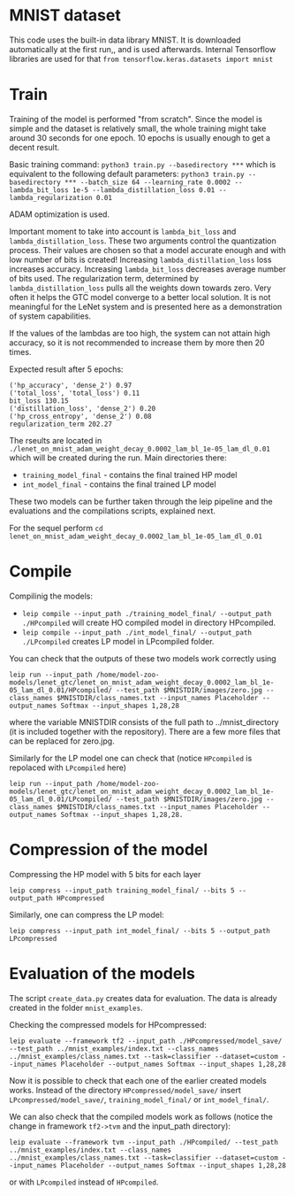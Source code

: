 # MNIST dataset

This code uses the built-in data library MNIST.
It is downloaded automatically at the first run,, and is used afterwards.
Internal Tensorflow libraries are used for that 
`from tensorflow.keras.datasets import mnist`

# Train

Training of the model is performed "from scratch". Since the model is simple and the dataset is relatively
small, the whole training might take around 30 seconds for one epoch. 
10 epochs is usually enough to get a decent result.


Basic training command:
`python3 train.py --basedirectory ***`
which is equivalent to the following default parameters:
`python3 train.py --basedirectory *** --batch_size 64 --learning_rate 0.0002 --lambda_bit_loss 1e-5 --lambda_distillation_loss 0.01 --lambda_regularization 0.01`

ADAM optimization is used.

Important moment to take into account is `lambda_bit_loss` and `lambda_distillation_loss`. These two arguments control the quantization process. Their values are chosen so that a model accurate enough and with low number of bits is created! 
Increasing `lambda_distillation_loss` loss increases accuracy.
Increasing `lambda_bit_loss` decreases average number of bits used.
The regularization term, determined by `lambda_distillation_loss` pulls all the weights down towards zero. Very often it helps the GTC model converge to a better local solution. It is not meaningful for the LeNet system and is presented here as a demonstration of system capabilities.

If the values of the lambdas are too high, the system can not attain high accuracy, so it is not recommended to increase them by more then 20 times.

Expected result after 5 epochs:
```('lp_accuracy', 'dense_2') 0.94
('hp_accuracy', 'dense_2') 0.97
('total_loss', 'total_loss') 0.11
bit_loss 130.15
('distillation_loss', 'dense_2') 0.20
('hp_cross_entropy', 'dense_2') 0.08
regularization_term 202.27
```
The rseults are located in `./lenet_on_mnist_adam_weight_decay_0.0002_lam_bl_1e-05_lam_dl_0.01`
which will be created during the run. Main directories there:
* `training_model_final` - contains the final trained HP model
* `int_model_final`      - contains the final trained LP model

These two models can be further taken through the leip pipeline and the evaluations and the compilations scripts, explained next.

For the sequel perform `cd lenet_on_mnist_adam_weight_decay_0.0002_lam_bl_1e-05_lam_dl_0.01`

# Compile

Compilinig the models:
* `leip compile --input_path ./training_model_final/ --output_path ./HPcompiled`
will create HO compiled model in directory HPcompiled.
* `leip compile --input_path ./int_model_final/ --output_path ./LPcompiled`
creates LP model in LPcompiled folder.

You can check that the outputs of these two models work correctly using 
```
leip run --input_path /home/model-zoo-models/lenet_gtc/lenet_on_mnist_adam_weight_decay_0.0002_lam_bl_1e-05_lam_dl_0.01/HPcompiled/ --test_path $MNISTDIR/images/zero.jpg --class_names $MNISTDIR/class_names.txt --input_names Placeholder --output_names Softmax --input_shapes 1,28,28
```
where the variable MNISTDIR consists of the full path to ../mnist_directory (it is included together with the repository). There are a few more files that can be replaced for zero.jpg.

Similarly for the LP model one can check that (notice `HPcompiled` is repolaced with `LPcompiled` here)
```
leip run --input_path /home/model-zoo-models/lenet_gtc/lenet_on_mnist_adam_weight_decay_0.0002_lam_bl_1e-05_lam_dl_0.01/LPcompiled/ --test_path $MNISTDIR/images/zero.jpg --class_names $MNISTDIR/class_names.txt --input_names Placeholder --output_names Softmax --input_shapes 1,28,28.
```

# Compression of the model
Compressing the HP model with 5 bits for each layer
```
leip compress --input_path training_model_final/ --bits 5 --output_path HPcompressed
```
Similarly, one can compress the LP model:
```
leip compress --input_path int_model_final/ --bits 5 --output_path LPcompressed
```

# Evaluation of the models
The script `create_data.py` creates data for evaluation. The data is already created in the folder 
`mnist_examples`.

Checking the compressed models for HPcompressed:
```
leip evaluate --framework tf2 --input_path ./HPcompressed/model_save/ --test_path ../mnist_examples/index.txt --class_names ../mnist_examples/class_names.txt --task=classifier --dataset=custom --input_names Placeholder --output_names Softmax --input_shapes 1,28,28
```
Now it is possible to check that each one of the earlier created models works. Instead of the directory
`HPcompressed/model_save/` insert `LPcompressed/model_save/`, `training_model_final/` or `int_model_final/`.

We can also check that the compiled models work as follows (notice the change in framework `tf2->tvm` and the input_path directory):
```
leip evaluate --framework tvm --input_path ./HPcompiled/ --test_path ../mnist_examples/index.txt --class_names ../mnist_examples/class_names.txt --task=classifier --dataset=custom --input_names Placeholder --output_names Softmax --input_shapes 1,28,28
```
or with `LPcompiled` instead of `HPcompiled`.

